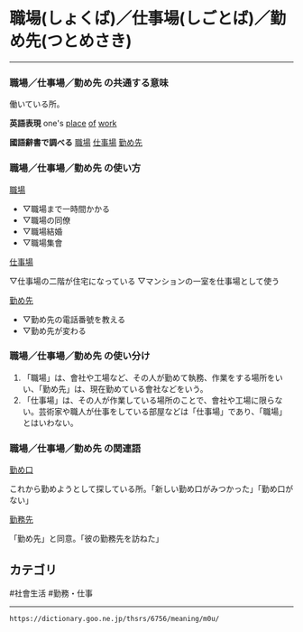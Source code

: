 # 職場(しょくば)／仕事場(しごとば)／勤め先(つとめさき)
-----------------------------------------------------------------------

### 職場／仕事場／勤め先 の共通する意味
働いている所。

**英語表現**
one's [place](https://dictionary.goo.ne.jp/word/en/place/#ej-64237) [of](https://dictionary.goo.ne.jp/word/en/of/#ej-58587) [work](https://dictionary.goo.ne.jp/word/en/work/#ej-95418)

**國語辭書で調べる** 
[職場](https://dictionary.goo.ne.jp/word/%E8%81%B7%E5%A0%B4/#jn-111070) [仕事場](https://dictionary.goo.ne.jp/word/%E4%BB%95%E4%BA%8B%E5%A0%B4/#jn-95852) [勤め先](https://dictionary.goo.ne.jp/word/%E5%8B%A4%E3%82%81%E5%85%88/#jn-147790)

### 職場／仕事場／勤め先 の使い方

[職場](https://dictionary.goo.ne.jp/word/%E8%81%B7%E5%A0%B4/#jn-111070)

- ▽職場まで一時間かかる
- ▽職場の同僚
- ▽職場結婚
- ▽職場集會

[仕事場](https://dictionary.goo.ne.jp/word/%E4%BB%95%E4%BA%8B%E5%A0%B4/#jn-95852)

▽仕事場の二階が住宅になっている ▽マンションの一室を仕事場として使う

[勤め先](https://dictionary.goo.ne.jp/word/%E5%8B%A4%E3%82%81%E5%85%88/#jn-147790)

- ▽勤め先の電話番號を教える
- ▽勤め先が変わる

### 職場／仕事場／勤め先 の使い分け

1. 「職場」は、會社や工場など、その人が勤めて執務、作業をする場所をいい、「勤め先」は、現在勤めている會社などをいう。
2. 「仕事場」は、その人が作業している場所のことで、會社や工場に限らない。芸術家や職人が仕事をしている部屋などは「仕事場」であり、「職場」とはいわない。

### 職場／仕事場／勤め先 の関連語

[勤め口](https://dictionary.goo.ne.jp/word/%E5%8B%A4%E3%82%81%E5%8F%A3/#jn-147788)

これから勤めようとして探している所。「新しい勤め口がみつかった」「勤め口がない」

[勤務先](https://dictionary.goo.ne.jp/word/%E5%8B%A4%E5%8B%99%E5%85%88/#jn-59817)

「勤め先」と同意。「彼の勤務先を訪ねた」

## カテゴリ
#社會生活
#勤務・仕事

---
`https://dictionary.goo.ne.jp/thsrs/6756/meaning/m0u/`